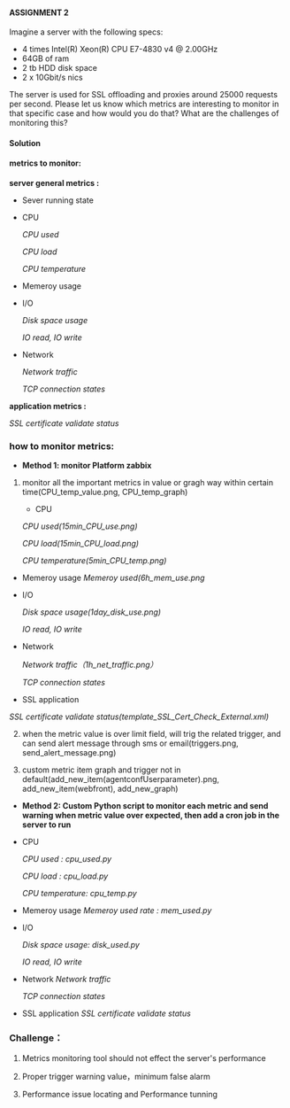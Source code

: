 #### ASSIGNMENT 2
Imagine a server with the following specs:
- 4 times Intel(R) Xeon(R) CPU E7-4830 v4 @ 2.00GHz
- 64GB of ram
- 2 tb HDD disk space
- 2 x 10Gbit/s nics

The server is used for SSL offloading and proxies around 25000 requests per second.
Please let us know which metrics are interesting to monitor in that specific case 
and how would you do that? 
What are the challenges of monitoring this?

#### Solution
#### metrics to monitor:

**server general metrics :**

* Sever running state
* CPU

    *CPU used*
    
    *CPU load*
    
    *CPU temperature*
* Memeroy usage
* I/O

    *Disk space usage*
    
     *IO read, IO write*
* Network

    *Network traffic*
    
    *TCP connection states*

**application metrics :**

*SSL certificate validate status*
### how to monitor metrics:
* **Method 1: monitor Platform zabbix**
1. monitor all the important metrics  in value or gragh way within certain time(CPU_temp_value.png, CPU_temp_graph)
    * CPU

    *CPU used(15min_CPU_use.png)*
    
    *CPU load(15min_CPU_load.png)*
    
    *CPU temperature(5min_CPU_temp.png)*
* Memeroy usage
   *Memeroy used(6h_mem_use.png*
   
* I/O

    *Disk space usage(1day_disk_use.png)*
    
     *IO read, IO write*
     
* Network

    *Network traffic（1h_net_traffic.png）*
    
    *TCP connection states*
    
 * SSL application
 
 *SSL certificate validate status(template_SSL_Cert_Check_External.xml)*
 
2. when the metric value is over limit field, will trig the related trigger, and can send alert message through sms or email(triggers.png, send_alert_message.png)

3. custom metric item graph and trigger not in default(add_new_item(agentconfUserparameter).png, add_new_item(webfront), add_new_graph)

*  **Method 2: Custom Python script to monitor each metric and send warning when metric value over expected, then add a cron job in the server to run**
* CPU

    *CPU used : cpu_used.py*
    
    *CPU load : cpu_load.py*
    
    *CPU temperature: cpu_temp.py*
* Memeroy usage
   *Memeroy used rate : mem_used.py*
   
* I/O

    *Disk space usage: disk_used.py*
    
     *IO read, IO write*
     
* Network
    *Network traffic*
    
    *TCP connection states*
    
 * SSL application
 *SSL certificate validate status*
 
    
 ### Challenge：
1. Metrics  monitoring tool should not effect the server's performance

2. Proper trigger warning value，minimum false alarm

3. Performance issue locating and Performance tunning

